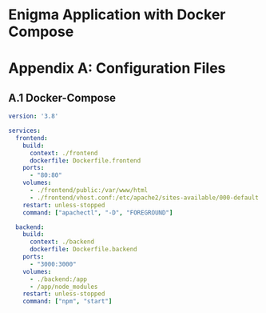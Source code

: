 # Enigma Application with Docker Compose


# Appendix A: Configuration Files

## A.1 Docker-Compose

```yml
version: '3.8'

services:
  frontend:
    build:
      context: ./frontend
      dockerfile: Dockerfile.frontend
    ports:
      - "80:80"
    volumes:
      - ./frontend/public:/var/www/html
      - ./frontend/vhost.conf:/etc/apache2/sites-available/000-default.conf
    restart: unless-stopped
    command: ["apachectl", "-D", "FOREGROUND"]

  backend:
    build:
      context: ./backend
      dockerfile: Dockerfile.backend
    ports:
      - "3000:3000"
    volumes:
      - ./backend:/app
      - /app/node_modules
    restart: unless-stopped
    command: ["npm", "start"]
```

